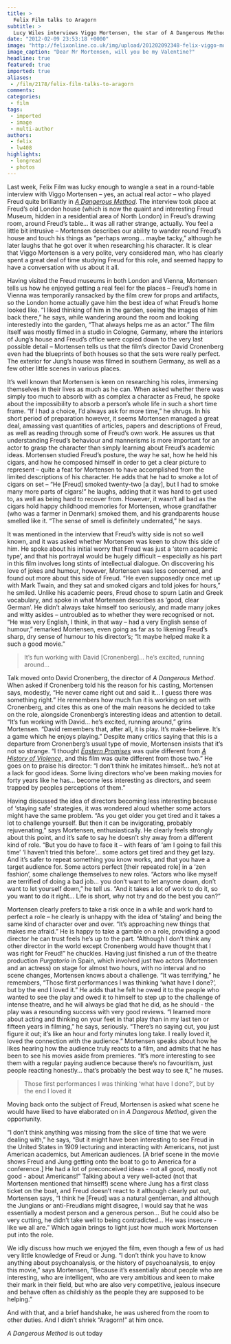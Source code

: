 ```yaml
---
title: >
  Felix Film talks to Aragorn
subtitle: >
  Lucy Wiles interviews Viggo Mortensen, the star of A Dangerous Method
date: "2012-02-09 23:53:18 +0000"
image: "http://felixonline.co.uk/img/upload/201202092348-felix-viggo-mortensen-7.jpg"
image_caption: "Dear Mr Mortensen, will you be my Valentine?"
headline: true
featured: true
imported: true
aliases:
 - /film/2178/felix-film-talks-to-aragorn
comments:
categories:
 - film
tags:
 - imported
 - image
 - multi-author
authors:
 - felix
 - lw408
highlights:
 - longread
 - photos
---
```


Last week, Felix Film was lucky enough to wangle a seat in a round-table interview with Viggo Mortensen – yes, an actual real actor – who played Freud quite brilliantly in [_A Dangerous Method_](http://felixonline.co.uk/film/2176/witness-the-birth-of-psychoanalysis/). The interview took place at Freud’s old London house (which is now the quaint and interesting Freud Museum, hidden in a residential area of North London) in Freud’s drawing room, around Freud’s table… it was all rather strange, actually. You feel a little bit intrusive – Mortensen describes our ability to wander round Freud’s house and touch his things as “perhaps wrong… maybe tacky,” although he later laughs that he got over it when researching his character. It is clear that Viggo Mortensen is a very polite, very considered man, who has clearly spent a great deal of time studying Freud for this role, and seemed happy to have a conversation with us about it all.

Having visited the Freud museums in both London and Vienna, Mortensen tells us how he enjoyed getting a real feel for the places – Freud’s home in Vienna was temporarily ransacked by the film crew for props and artifacts, so the London home actually gave him the best idea of what Freud’s home looked like. “I liked thinking of him in the garden, seeing the images of him back there,” he says, while wandering around the room and looking interestedly into the garden, “That always helps me as an actor.” The film itself was mostly filmed in a studio in Cologne, Germany, where the interiors of Jung’s house and Freud’s office were copied down to the very last possible detail – Mortensen tells us that the film’s director David Cronenberg even had the blueprints of both houses so that the sets were really perfect. The exterior for Jung’s house was filmed in southern Germany, as well as a few other little scenes in various places.

It’s well known that Mortensen is keen on researching his roles, immersing themselves in their lives as much as he can. When asked whether there was simply too much to absorb with as complex a character as Freud, he spoke about the impossibility to absorb a person’s whole life in such a short time frame. “If I had a choice, I’d always ask for more time,” he shrugs. In his short period of preparation however, it seems Mortensen managed a great deal, amassing vast quantities of articles, papers and descriptions of Freud, as well as reading through some of Freud’s own work. He assures us that understanding Freud’s behaviour and mannerisms is more important for an actor to grasp the character than simply learning about Freud’s academic ideas. Mortensen studied Freud’s posture, the way he sat, how he held his cigars, and how he composed himself in order to get a clear picture to represent – quite a feat for Mortensen to have accomplished from the limited descriptions of his character. He adds that he had to smoke a lot of cigars on set – “He [Freud] smoked twenty-two [a day], but I had to smoke many more parts of cigars!” he laughs, adding that it was hard to get used to, as well as being hard to recover from. However, it wasn’t all bad as the cigars hold happy childhood memories for Mortensen, whose grandfather (who was a farmer in Denmark) smoked them, and his grandparents house smelled like it. “The sense of smell is definitely underrated,” he says.

It was mentioned in the interview that Freud’s witty side is not so well known, and it was asked whether Mortensen was keen to show this side of him. He spoke about his initial worry that Freud was just a ‘stern academic type’, and that his portrayal would be hugely difficult – especially as his part in this film involves long stints of intellectual dialogue. On discovering his love of jokes and humour, however, Mortensen was less concerned, and found out more about this side of Freud. “He even supposedly once met up with Mark Twain, and they sat and smoked cigars and told jokes for hours,” he smiled. Unlike his academic peers, Freud chose to spurn Latin and Greek vocabulary, and spoke in what Mortensen describes as ‘good, clear German’. He didn’t always take himself too seriously, and made many jokes and witty asides – untroubled as to whether they were recognised or not. “He was very English, I think, in that way – had a very English sense of humour,” remarked Mortensen, even going as far as to likening Freud’s sharp, dry sense of humour to his director’s; “It maybe helped make it a such a good movie.”

> It’s fun working with David [Cronenberg]… he’s excited, running around...

Talk moved onto David Cronenberg, the director of _A Dangerous Method_. When asked if Cronenberg told his the reason for his casting, Mortensen says, modestly, “He never came right out and said it… I guess there was something right.” He remembers how much fun it is working on set with Cronenberg, and cites this as one of the main reasons he decided to take on the role, alongside Cronenberg’s interesting ideas and attention to detail. “It’s fun working with David… he’s excited, running around,” grins Mortensen. “David remembers that, after all, it is play. It’s make-believe. It’s a game which he enjoys playing.” Despite many critics saying that this is a departure from Cronenberg’s usual type of movie, Mortensen insists that it’s not so strange. “I thought [_Eastern Promises_](http://www.youtube.com/watch?v=iq_M8EOC4zA) was quite different from [_A History of Violence_](http://www.youtube.com/watch?v=QBerc2JwN4I), and this film was quite different from those two.” He goes on to praise his director: “I don’t think he imitates himself… he’s not at a lack for good ideas. Some living directors who’ve been making movies for forty years like he has… become less interesting as directors, and seem trapped by peoples perceptions of them.”

Having discussed the idea of directors becoming less interesting because of ‘staying safe’ strategies, it was wondered aloud whether some actors might have the same problem. “As you get older you get tired and it takes a lot to challenge yourself. But then it can be invigorating, probably rejuvenating,” says Mortensen, enthusiastically. He clearly feels strongly about this point, and it’s safe to say he doesn’t shy away from a different kind of role. “But you do have to face it – with fears of ‘am I going to fail this time’ ‘I haven’t tried this before’… some actors get tired and they get lazy. And it’s safer to repeat something you know works, and that you have a target audience for. Some actors perfect [their repeated role] in a ‘zen fashion’, some challenge themselves to new roles. “Actors who like myself are terrified of doing a bad job… you don’t want to let anyone down, don’t want to let yourself down,” he tell us. “And it takes a lot of work to do it, so you want to do it right… Life is short, why not try and do the best you can?”

Mortensen clearly prefers to take a risk once in a while and work hard to perfect a role – he clearly is unhappy with the idea of ‘staling’ and being the same kind of character over and over. “It’s approaching new things that makes me afraid.” He is happy to take a gamble on a role, providing a good director he can trust feels he’s up to the part. “Although I don’t think any other director in the world except Cronenberg would have thought that I was right for Freud!” he chuckles. Having just finished a run of the theatre production _Purgatorio_ in Spain, which involved just two actors (Mortensen and an actress) on stage for almost two hours, with no interval and no scene changes, Mortensen knows about a challenge. “It was terrifying,” he remembers, “Those first performances I was thinking ‘what have I done?’, but by the end I loved it.” He adds that he felt he owed it to the people who wanted to see the play and owed it to himself to step up to the challenge of intense theatre, and he will always be glad that he did, as he should - the play was a resounding success with very good reviews. “I learned more about acting and thinking on your feet in that play than in my last ten or fifteen years in filming,” he says, seriously. “There’s no saying cut, you just figure it out; it’s like an hour and forty minutes long take. I really loved it, loved the connection with the audience.” Mortensen speaks about how he likes hearing how the audience truly reacts to a film, and admits that he has been to see his movies aside from premieres. “It’s more interesting to see them with a regular paying audience because there’s no favouritism, just people reacting honestly… that’s probably the best way to see it,” he muses.

> Those first performances I was thinking ‘what have I done?’, but by the end I loved it

Moving back onto the subject of Freud, Mortensen is asked what scene he would have liked to have elaborated on in _A Dangerous Method_, given the opportunity.

“I don’t think anything was missing from the slice of time that we were dealing with,” he says, “But it might have been interesting to see Freud in the United States in 1909 lecturing and interacting with Americans, not just American academics, but American audiences. [A brief scene in the movie shows Freud and Jung getting onto the boat to go to America for a conference.] He had a lot of preconceived ideas - not all good, mostly not good - about Americans!” Talking about a very well-acted (not that Mortensen mentioned that himself!) scene where Jung has a first class ticket on the boat, and Freud doesn’t react to it although clearly put out, Mortensen says, “I think he [Freud] was a natural gentleman, and although the Jungians or anti-Freudians might disagree, I would say that he was essentially a modest person and a generous person… But he could also be very cutting, he didn’t take well to being contradicted… He was insecure - like we all are.” Which again brings to light just how much work Mortensen put into the role.

We idly discuss how much we enjoyed the film, even though a few of us had very little knowledge of Freud or Jung. “I don’t think you have to know anything about psychoanalysis, or the history of psychoanalysis, to enjoy this movie,” says Mortensen, “Because it’s essentially about people who are interesting, who are intelligent, who are very ambitious and keen to make their mark in their field, but who are also very competitive, jealous insecure and behave often as childishly as the people they are supposed to be helping.”

And with that, and a brief handshake, he was ushered from the room to other duties. And I didn’t shriek “Aragorn!” at him once.

_A Dangerous Method_ is out today
